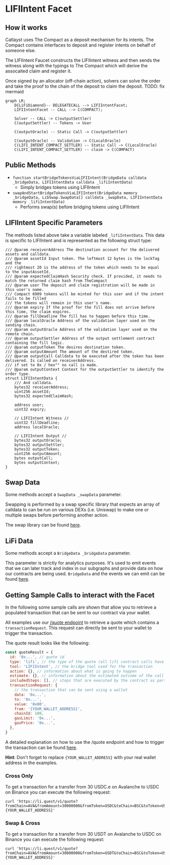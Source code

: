 # LIFIIntent Facet

## How it works

Catlayst uses The Compact as a deposit mechanism for its intents. The Compact contains interfaces to deposit and register intents on behalf of someone else.

The LIFIIntent Faucet constructs the LIFIIntent witness and then sends the witness along with the typings to The Compact which will derive the assocaited claim and register it.

Once signed by an allocator (off-chain action), solvers can solve the order and take the proof to the chain of the deposit to claim the deposit.
TODO: fix mermaid
```mermaid
graph LR;
    D{LiFiDiamond}-- DELEGATECALL --> LIFIIntentFacet;
    LIFIIntentFacet -- CALL --> C(COMPACT);

    Solver -- CALL -> C(outputSettler)
    C(outputSettler) -- Tokens -> User

    C(outputOracle) -- Static Call -> C(outputSettler)

    C(outputOracle) -- Validation -> C(LocalOracle)
    C(LIFI_INTENT_COMPACT_SETTLER) -- Static Call -> C(LocalOracle)
    C(LIFI_INTENT_COMPACT_SETTLER) -- claim -> C(COMPACT)
```

## Public Methods

- `function startBridgeTokensViaLIFIIntent(BridgeData calldata _bridgeData, LIFIIntentData calldata _lifiIntentData)`
  - Simply bridges tokens using LIFIIntent
- `swapAndStartBridgeTokensViaLIFIIntent(BridgeData memory _bridgeData, LibSwap.SwapData[] calldata _swapData, LIFIIntentData memory _lifiIntentData)`
  - Performs swap(s) before bridging tokens using LIFIIntent

## LIFIIntent Specific Parameters

The methods listed above take a variable labeled `_lifiIntentData`. This data is specific to LIFIIntent and is represented as the following struct type:

```solidity
/// @param receiverAddress The destination account for the delivered assets and calldata.
/// @param assetId Input token. The leftmost 12 bytes is the lockTag and the
/// rightmost 20 is the address of the token which needs to be equal to the inputAssetId.
/// @param expectedClaimHash Security check. If provided, it needs to match the returned claim hash from TheCompact
/// @param user The deposit and claim registration will be made in this user's name.
/// Compact 6909 tokens will be minted for this user and if the intent fails to be filled
/// the tokens will remain in this user's name.
/// @param expiry If the proof for the fill does not arrive before this time, the claim expires.
/// @param fillDeadline The fill has to happen before this time.
/// @param localOracle Address of the validation layer used on the sending chain.
/// @param outputOracle Address of the validation layer used on the remote chain.
/// @param outputSettler Address of the output settlement contract containing the fill logic.
/// @param outputToken The desires destination token.
/// @param outputAmount The amount of the destired token.
/// @param outputCall Calldata to be executed after the token has been delivered. Is called on receiverAddress.
/// if set to 0x / hex"" no call is made.
/// @param outputContext Context for the outputSettler to identify the order type.
struct LIFIIntentData {
    /// And calldata.
    bytes32 receiverAddress;
    uint256 assetId;
    bytes32 expectedClaimHash;

    address user;
    uint32 expiry;

    // LIFIIntent Witness //
    uint32 fillDeadline;
    address localOracle;

    // LIFIIntent Output //
    bytes32 outputOracle;
    bytes32 outputSettler;
    bytes32 outputToken;
    uint256 outputAmount;
    bytes outputCall;
    bytes outputContext;
}
```

## Swap Data

Some methods accept a `SwapData _swapData` parameter.

Swapping is performed by a swap specific library that expects an array of calldata to can be run on various DEXs (i.e. Uniswap) to make one or multiple swaps before performing another action.

The swap library can be found [here](../src/Libraries/LibSwap.sol).

## LiFi Data

Some methods accept a `BridgeData _bridgeData` parameter.

This parameter is strictly for analytics purposes. It's used to emit events that we can later track and index in our subgraphs and provide data on how our contracts are being used. `BridgeData` and the events we can emit can be found [here](../src/Interfaces/ILiFi.sol).

## Getting Sample Calls to interact with the Facet

In the following some sample calls are shown that allow you to retrieve a populated transaction that can be sent to our contract via your wallet.

All examples use our [/quote endpoint](https://apidocs.li.fi/reference/get_quote) to retrieve a quote which contains a `transactionRequest`. This request can directly be sent to your wallet to trigger the transaction.

The quote result looks like the following:

```javascript
const quoteResult = {
  id: '0x...', // quote id
  type: 'lifi', // the type of the quote (all lifi contract calls have the type "lifi")
  tool: 'LIFIIntent', // the bridge tool used for the transaction
  action: {}, // information about what is going to happen
  estimate: {}, // information about the estimated outcome of the call
  includedSteps: [], // steps that are executed by the contract as part of this transaction, e.g. a swap step and a cross step
  transactionRequest: {
    // the transaction that can be sent using a wallet
    data: '0x...',
    to: '0x...',
    value: '0x00',
    from: '{YOUR_WALLET_ADDRESS}',
    chainId: 100,
    gasLimit: '0x...',
    gasPrice: '0x...',
  },
}
```

A detailed explanation on how to use the /quote endpoint and how to trigger the transaction can be found [here](https://docs.li.fi/products/more-integration-options/li.fi-api/transferring-tokens-example).

**Hint**: Don't forget to replace `{YOUR_WALLET_ADDRESS}` with your real wallet address in the examples.

### Cross Only

To get a transaction for a transfer from 30 USDC.e on Avalanche to USDC on Binance you can execute the following request:

```shell
curl 'https://li.quest/v1/quote?fromChain=AVA&fromAmount=30000000&fromToken=USDC&toChain=BSC&toToken=USDC&slippage=0.03&allowBridges=LIFIIntent&fromAddress={YOUR_WALLET_ADDRESS}'
```

### Swap & Cross

To get a transaction for a transfer from 30 USDT on Avalanche to USDC on Binance you can execute the following request:

```shell
curl 'https://li.quest/v1/quote?fromChain=AVA&fromAmount=30000000&fromToken=USDT&toChain=BSC&toToken=USDC&slippage=0.03&allowBridges=LIFIIntent&fromAddress={YOUR_WALLET_ADDRESS}'
```
